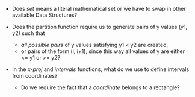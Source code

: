 - Does _set_ means a literal mathematical set or we have to swap in other available Data Structures?

- Does the partition function require us to generate pairs of y values (y1, y2) such that
	- _all possible pairs_ of y values satisfying y1 < y2 are created,
    - or pairs of the form (i, i+1), since this way all values of y are either <= y1 or >= y2?

- In the _x-proj_ and _intervals_ functions, what do we use to define intervals from coordinates?
	- Do we require the fact that a _coordinate_ belongs to a rectangle?



